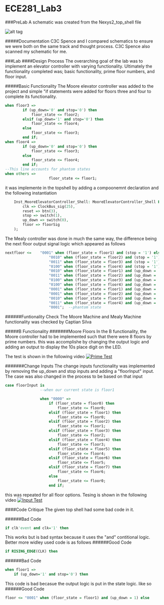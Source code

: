 ECE281_Lab3
===========
###PreLab
A schematic was created from the Nexys2_top_shell file

![alt tag](https://raw.github.com/EricWardner/ECE281_Lab3/master/top_shell_Schematic.png)

#####Documentation
C3C Spence and I compared schematics to ensure we were both on the same track and thought process. C3C Spence also scanned my schematic for me. 

###Lab
####Design Process
The overarching goal of the lab was to implement an elevator controller with varying functionality. Ultimately the functionality completed was; basic functionality, prime floor numbers, and floor input.

#####Basic Functionality
The Moore elevator controller was added to the project and simple "if statements were added for floors three and four to complete its functionality. 
```VHDL
when floor3 =>
		if (up_down='0' and stop='0') then 
			floor_state <= floor2;
		elsif (up_down='1' and stop='0') then 
			floor_state <= floor4;	
		else
			floor_state <= floor3;	
		end if;
when floor4 =>
		if (up_down='0' and stop='0') then 
			floor_state <= floor3;	
		else 
			floor_state <= floor4;
		end if;
--This line accounts for phantom states
when others =>
					floor_state <= floor1;
```
it was implemente in the topshell by adding a compoonemnt declaration and the following instantiation
```VHDL
	Inst_MooreElevatorController_Shell: MooreElevatorController_Shell PORT MAP(
		clk => ClockBus_sig(25),
		reset => btn(3),
		stop => switch(1),
		up_down => switch(0),
		floor => floorSig
	);
```

The Mealy controller was done in much the same way, the difference being the next floor output signal logic which appeared as follows

```VHDL
nextfloor <= 	"0001" when (floor_state = floor1) and (stop = '1') else
					"0010" when (floor_state = floor2) and (stop = '1') else
					"0011" when (floor_state = floor3) and (stop = '1') else
					"0100" when (floor_state = floor4) and (stop = '1') else
					"0010" when (floor_state = floor1) and (up_down = '1') and (stop = '0') else
					"0011" when (floor_state = floor2) and (up_down = '1') and (stop = '0') else
					"0100" when (floor_state = floor3) and (up_down = '1') and (stop = '0') else
					"0100" when (floor_state = floor4) and (up_down = '1') and (stop = '0') else
					"0001" when (floor_state = floor1) and (up_down = '0') and (stop = '0') else
					"0001" when (floor_state = floor2) and (up_down = '0') and (stop = '0') else
					"0010" when (floor_state = floor3) and (up_down = '0') and (stop = '0') else
					"0011" when (floor_state = floor4) and (up_down = '0') else
					"0001";  --phantom state
```

######Funtionality Check
The Moore Machine and Mealy Machine functionality was checked by Captian Silva

#####B Functionality
#######Moore Floors
In the B functionality, the Moore controller had to be implemented such that there were 8 floors by prime numbers. this was accomplishe by changing the output logic and adding an output to display the 10s place digit on the LED.

The test is shown in the following video
[![Prime Test](http://img.youtube.com/vi/cbt55nX3hn0/0.jpg)](https://www.youtube.com/watch?v=cbt55nX3hn0)

#######Change Inputs
The change inputs functionality was implemented by removing the up_down and stop inputs and adding a "floorInput" input. The case was also changed in the process to be based on that input
```VHDL
case floorInput is
				--when our current state is floor1

				when "0000" =>
					if (floor_state = floor0) then 
						floor_state <= floor0;
					elsif (floor_state = floor1) then 
						floor_state <= floor0;	
					elsif (floor_state = floor2) then 
						floor_state <= floor1;
					elsif (floor_state = floor3) then 
						floor_state <= floor2;
					elsif (floor_state = floor4) then 
						floor_state <= floor3;
					elsif (floor_state = floor5) then 
						floor_state <= floor4;
					elsif (floor_state = floor6) then 
						floor_state <= floor5;
					elsif (floor_state = floor7) then 
						floor_state <= floor6;
					else
						floor_state <= floor0;	
					end if;
```
this was repeated for all floor options. 
Tesing is shown in the following video
[![Input Test](http://img.youtube.com/vi/yOPqu9JjM1E/1.jpg)](https://www.youtube.com/watch?v=yOPqu9JjM1E)

####Code Critique 
The given top shell had some bad code in it. 

######Bad Code
```VHDL
if clk'event and clk='1' then
```
This works but is bad syntax because it uses the "and" contitional logic. Better more widley used code is as follows
######Good Code
```VHDL
if RISING_EDGE(CLK) then
```
######Bad Code
```VHDL
when floor1 =>
	if (up_down='1' and stop='0') then 
````
This code is bad becasue the output logic is put in the state logic. like so
######Good Code
```VHDL
floor <= "0001" when (floor_state = floor1) and (up_down = 1) else
```


